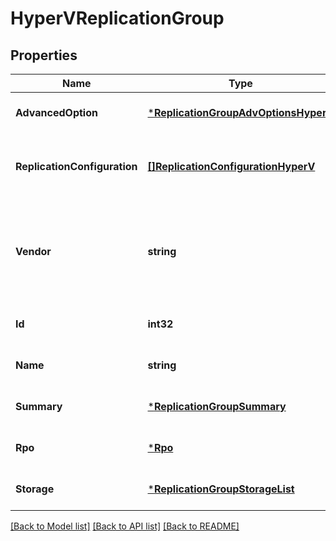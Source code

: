 # HyperVReplicationGroup

## Properties
Name | Type | Description | Notes
------------ | ------------- | ------------- | -------------
**AdvancedOption** | [***ReplicationGroupAdvOptionsHyperV**](ReplicationGroupAdvOptionsHyperV.md) |  | [optional] [default to null]
**ReplicationConfiguration** | [**[]ReplicationConfigurationHyperV**](ReplicationConfigurationHyperV.md) | Replication configuration for a hyperv replication group | [optional] [default to null]
**Vendor** | **string** | Vendor type of this replication group. Values in enum are case sensitive | [default to null]
**Id** | **int32** | Replication group id | [optional] [default to null]
**Name** | **string** | Replication group name | [optional] [default to null]
**Summary** | [***ReplicationGroupSummary**](ReplicationGroupSummary.md) |  | [optional] [default to null]
**Rpo** | [***Rpo**](Rpo.md) |  | [optional] [default to null]
**Storage** | [***ReplicationGroupStorageList**](ReplicationGroupStorageList.md) |  | [optional] [default to null]

[[Back to Model list]](../README.md#documentation-for-models) [[Back to API list]](../README.md#documentation-for-api-endpoints) [[Back to README]](../README.md)

